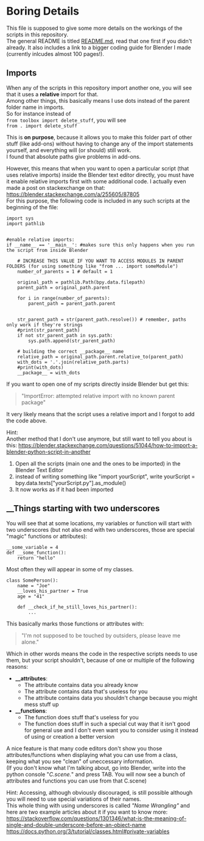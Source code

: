 # Boring Details

This file is supposed to give some more details on the workings of the scripts in this repository.  
The general README is titled [README.md](README.md), read that one first if you didn't already. It also includes a link to a bigger coding guide for Blender I made (currently inlcudes almost 100 pages!).

## Imports
When any of the scripts in this repository import another one, you will see that it uses a **relative** import for that.  
Among other things, this basically means I use dots instead of the parent folder name in imports.  
So for instance instead of  
`from toolbox import delete_stuff`, you will see  
`from . import delete_stuff`  

This is **on purpose**, because it allows you to make this folder part of other stuff (like add-ons) without having to change any of the import statements yourself, and everything will (or should) still work.  
I found that absolute paths give problems in add-ons.

However, this means that when you want to open a particular script (that uses relative imports) inside the Blender text editor directly, you must have it enable relative imports first with some additional code. I actually even made a post on stackexchange on that: https://blender.stackexchange.com/a/255605/87805  
For this purpose, the following code is included in any such scripts at the beginning of the file:

```
import sys
import pathlib


#enable relative imports:
if __name__ == '__main__': #makes sure this only happens when you run the script from inside Blender
    
    # INCREASE THIS VALUE IF YOU WANT TO ACCESS MODULES IN PARENT FOLDERS (for using something like "from ... import someModule") 
    number_of_parents = 1 # default = 1
    
    original_path = pathlib.Path(bpy.data.filepath)
    parent_path = original_path.parent
    
    for i in range(number_of_parents):
        parent_path = parent_path.parent
    
    
    str_parent_path = str(parent_path.resolve()) # remember, paths only work if they're strings
    #print(str_parent_path)    
    if not str_parent_path in sys.path:
        sys.path.append(str_parent_path)

    # building the correct __package__ name
    relative_path = original_path.parent.relative_to(parent_path)
    with_dots = '.'.join(relative_path.parts)
    #print(with_dots)
    __package__ = with_dots
```
If you want to open one of my scripts directly inside Blender but get this:
> "ImportError: attempted relative import with no known parent package"

It very likely means that the script uses a relative import and I forgot to add the code above.

Hint:  
Another method that I don't use anymore, but still want to tell you about is this:
https://blender.stackexchange.com/questions/51044/how-to-import-a-blender-python-script-in-another  

1. Open all the scripts (main one and the ones to be imported) in the Blender Text Editor
2. instead of writing something like "import yourScript", write yourScript = bpy.data.texts["yourScript.py"].as_module()
3. It now works as if it had been imported
  

## __Things starting with two underscores
You will see that at some locations, my variables or function will start with two underscores (but not also end with two underscores, those are special "magic" functions or attributes):
```
__some_variable = 4
def __some_function():
    return "hello"
```
Most often they will appear in some of my classes.
```
class SomePerson():
    name = "Joe"
    __loves_his_partner = True
    age = "41"

    def __check_if_he_still_loves_his_partner():
        ...
```

This basically marks those functions or attributes with:
>"I'm not supposed to be touched by outsiders, please leave me alone."

Which in other words means the code in the respective scripts needs to use them, but your script shouldn't, because of one or multiple of the following reasons:
- **__attributes**:
    - The attribute contains data you already know
    - The attribute contains data that's useless for you
    - The attribute contains data you shouldn't change because you might mess stuff up 
- **__functions**:
    - The function does stuff that's useless for you
    - The function does stuff in such a special cut way that it isn't good for general use and I don't even want you to consider using it instead of using or creation a better version

A nice feature is that many code editors don't show you those attributes/functions when displaying what you can use from a class, keeping what you see "clean" of uneccessary information.  
(If you don't know what I'm talking about, go into Blender, write into the python console "*C.scene.*" and press TAB. You will now see a bunch of attributes and functions you can use from that C.scene)

Hint: Accessing, although obviously discouraged, is still possible although you will need to use special variations of their names.  
This whole thing with using underscores is called *"Name Wrangling"* and here are two example articles about it if you want to know more:  
https://stackoverflow.com/questions/1301346/what-is-the-meaning-of-single-and-double-underscore-before-an-object-name  
https://docs.python.org/3/tutorial/classes.html#private-variables